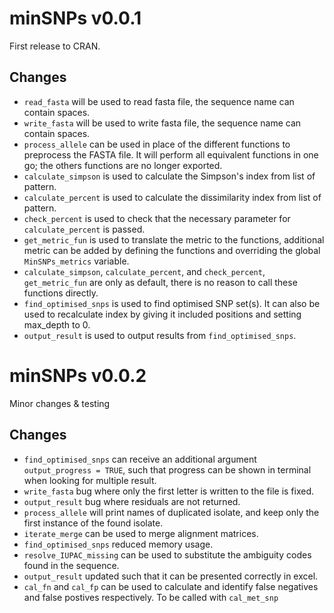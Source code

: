 # minSNPs v0.0.1
First release to CRAN.
## Changes
- `read_fasta` will be used to read fasta file, the sequence name can contain spaces.
- `write_fasta` will be used to write fasta file, the sequence name can contain spaces.
- `process_allele` can be used in place of the different functions to preprocess the FASTA file. It will perform all equivalent functions in one go; the others functions are no longer exported.
- `calculate_simpson` is used to calculate the Simpson's index from list of pattern.
- `calculate_percent` is used to calculate the dissimilarity index from list of pattern.
- `check_percent` is used to check that the necessary parameter for `calculate_percent` is passed.
- `get_metric_fun` is used to translate the metric to the functions, additional metric can be added by defining the functions and overriding the global `MinSNPs_metrics` variable.
- `calculate_simpson`, `calculate_percent`, and `check_percent`, `get_metric_fun` are only as default, there is no reason to call these functions directly.
- `find_optimised_snps` is used to find optimised SNP set(s). It can also be used to recalculate index by giving it included positions and setting max_depth to 0.
- `output_result` is used to output results from `find_optimised_snps`.

# minSNPs v0.0.2
Minor changes & testing
## Changes
- `find_optimised_snps` can receive an additional argument `output_progress = TRUE`, such that progress can be shown in terminal when looking for multiple result.
- `write_fasta` bug where only the first letter is written to the file is fixed.
- `output_result` bug where residuals are not returned.
- `process_allele` will print names of duplicated isolate, and keep only the first instance of the found isolate.
- `iterate_merge` can be used to merge alignment matrices.
- `find_optimised_snps` reduced memory usage.
- `resolve_IUPAC_missing` can be used to substitute the ambiguity codes found in the sequence. 
- `output_result` updated such that it can be presented correctly in excel.
- `cal_fn` and `cal_fp` can be used to calculate and identify false negatives and false postives respectively. To be called with `cal_met_snp`